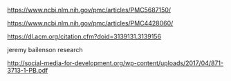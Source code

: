 https://www.ncbi.nlm.nih.gov/pmc/articles/PMC5687150/

https://www.ncbi.nlm.nih.gov/pmc/articles/PMC4428060/

https://dl.acm.org/citation.cfm?doid=3139131.3139156

jeremy bailenson research

http://social-media-for-development.org/wp-content/uploads/2017/04/871-3713-1-PB.pdf
